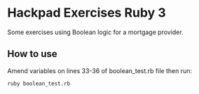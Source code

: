 Hackpad Exercises Ruby 3
========================

Some exercises using Boolean logic for a mortgage provider.

How to use
----------
Amend variables on lines 33-36 of boolean_test.rb file then run:

```shell
ruby boolean_test.rb
```
